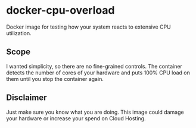 # docker-cpu-overload
Docker image for testing how your system reacts to extensive CPU utilization.

## Scope
I wanted simplicity, so there are no fine-grained controls. The container detects
the number of cores of your hardware and puts 100% CPU load on them until you
stop the container again.

## Disclaimer
Just make sure you know what you are doing. This image could damage your hardware
or increase your spend on Cloud Hosting.
